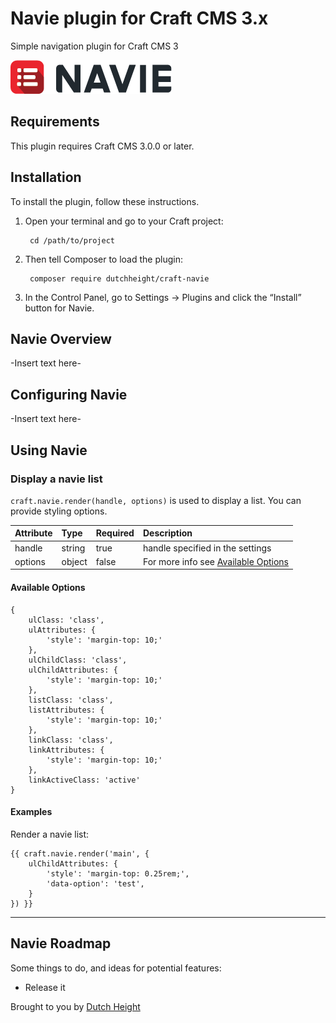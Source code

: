 # Navie plugin for Craft CMS 3.x

Simple navigation plugin for Craft CMS 3

![Screenshot](resources/img/plugin-logo.png)

## Requirements

This plugin requires Craft CMS 3.0.0 or later.

## Installation

To install the plugin, follow these instructions.

1. Open your terminal and go to your Craft project:

        cd /path/to/project

2. Then tell Composer to load the plugin:

        composer require dutchheight/craft-navie

3. In the Control Panel, go to Settings → Plugins and click the “Install” button for Navie.

## Navie Overview

-Insert text here-

## Configuring Navie

-Insert text here-

## Using Navie

### Display a navie list
`craft.navie.render(handle, options)` is used to display a list. You can provide styling options.

| Attribute | Type | Required | Description |
|:----------|:-----|:---------|:------------|
|handle|string|true|handle specified in the settings|
|options|object|false|For more info see [Available Options](#available-options)|

#### Available Options
```
{
	ulClass: 'class',
	ulAttributes: {
		'style': 'margin-top: 10;'
	},
	ulChildClass: 'class',
	ulChildAttributes: {
		'style': 'margin-top: 10;'
	},
	listClass: 'class',
	listAttributes: {
		'style': 'margin-top: 10;'
	},
	linkClass: 'class',
	linkAttributes: {
		'style': 'margin-top: 10;'
	},
	linkActiveClass: 'active'
}

```

#### Examples
Render a navie list:
```
{{ craft.navie.render('main', {
	ulChildAttributes: {
		'style': 'margin-top: 0.25rem;',
		'data-option': 'test',
	}
}) }}
```
---

## Navie Roadmap

Some things to do, and ideas for potential features:

* Release it

Brought to you by [Dutch Height](https://www.dutchheight.com)
